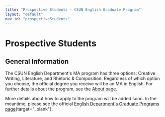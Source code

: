 ```yaml
---
title: "Prospective Students - CSUN English Graduate Program"
layout: "default"
nav_id: "prospectiveStudents"
---
```


# Prospective Students

## General Information

The CSUN English Department's MA program has three options: Creative Writing, Literature, and Rhetoric & Composition. Regardless of which option you choose, the official degree you receive will be an MA in English. For further details about the program, see the [About page](/graduate-program/about).

More details about how to apply to the program will be added soon. In the meantime, please see the official [English Department's Graduate Programs page](https://www.csun.edu/humanities/english/graduate-programs){target="_blank"}.
